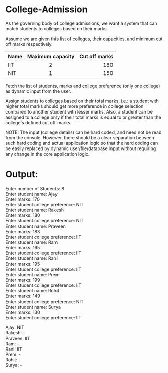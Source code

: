 # College-Admission
As the governing body of college admissions, we want a system that can match students to colleges based on their marks.

Assume we are given this list of colleges, their capacities, and minimum cut off marks respectively.

| Name | Maximum capacity | Cut off marks |
| :---         |     :---:      |          ---: |
| IIT          | 2              | 180           |
| NIT          | 1              | 150           |

Fetch the list of students, marks and college preference (only one college) as dynamic input from the user.

Assign students to colleges based on their total marks, i.e.: a student with higher total marks should get more preference in college selection compared to another student with lesser marks. Also, a student can be assigned to a college only if their total marks is equal to or greater than the college's defined cut off marks.

NOTE: The input (college details) can be hard coded, and need not be read from the console. However, there should be a clear separation between such hard coding and actual application logic so that the hard coding can be easily replaced by dynamic user/file/database input without requiring any change in the core application logic.

# Output:<br>
Enter number of Students: 8<br>
Enter student name: Ajay<br>
Enter marks: 170<br>
Enter student college preference: NIT<br>
Enter student name: Rakesh<br>
Enter marks: 180<br>
Enter student college preference: NIT<br>
Enter student name: Praveen<br>
Enter marks: 183<br>
Enter student college preference: IIT<br>
Enter student name: Ram<br>
Enter marks: 165<br>
Enter student college preference: IIT<br>
Enter student name: Rani<br>
Enter marks: 195<br>
Enter student college preference: IIT<br>
Enter student name: Prem<br>
Enter marks: 199<br>
Enter student college preference: IIT<br>
Enter student name: Rohit<br>
Enter marks: 149<br>
Enter student college preference: NIT<br>
Enter student name: Surya<br>
Enter marks: 130<br>
Enter student college preference: IIT<br>

Ajay: NIT<br>
Rakesh: -<br>
Praveen: IIT<br>
Ram: -<br>
Rani: IIT<br>
Prem: -<br>
Rohit: -<br>
Surya: -<br>
